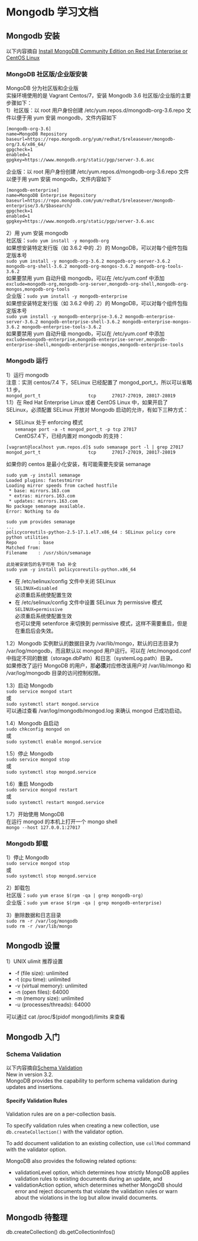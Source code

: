 # **Mongodb 学习文档**

## **Mongodb 安装**
以下内容摘自 [Install MongoDB Community Edition on Red Hat Enterprise or CentOS Linux](https://docs.mongodb.com/manual/tutorial/install-mongodb-on-red-hat/)<br />
### **MongoDB 社区版/企业版安装**
MongoDB 分为社区版和企业版<br />
实操环境使用的是 Vagrant Centos/7，安装 Mongodb 3.6 社区版/企业版的主要步骤如下：<br />
1）社区版：以 root 用户身份创建 /etc/yum.repos.d/mongodb-org-3.6.repo 文件以便于用 yum 安装 mongodb，文件内容如下<br />
```
[mongodb-org-3.6]
name=MongoDB Repository
baseurl=https://repo.mongodb.org/yum/redhat/$releasever/mongodb-org/3.6/x86_64/
gpgcheck=1
enabled=1
gpgkey=https://www.mongodb.org/static/pgp/server-3.6.asc
```
企业版：以 root 用户身份创建 /etc/yum.repos.d/mongodb-org-3.6.repo 文件以便于用 yum 安装 mongodb，文件内容如下<br />
```
[mongodb-enterprise]
name=MongoDB Enterprise Repository
baseurl=https://repo.mongodb.com/yum/redhat/$releasever/mongodb-enterprise/3.6/$basearch/
gpgcheck=1
enabled=1
gpgkey=https://www.mongodb.org/static/pgp/server-3.6.asc
```
2）用 yum 安装 mongodb<br />
社区版：` sudo yum install -y mongodb-org `<br />
如果想安装特定发行版（如 3.6.2 中的 .2）的 MongoDB，可以对每个组件包指定版本号<br />
` sudo yum install -y mongodb-org-3.6.2 mongodb-org-server-3.6.2 mongodb-org-shell-3.6.2 mongodb-org-mongos-3.6.2 mongodb-org-tools-3.6.2 `<br />
如果要禁用 yum 自动升级 mongodb，可以在 /etc/yum.conf 中添加<br />
` exclude=mongodb-org,mongodb-org-server,mongodb-org-shell,mongodb-org-mongos,mongodb-org-tools `<br />
企业版：` sudo yum install -y mongodb-enterprise `<br />
如果想安装特定发行版（如 3.6.2 中的 .2）的 MongoDB，可以对每个组件包指定版本号<br />
` sudo yum install -y mongodb-enterprise-3.6.2 mongodb-enterprise-server-3.6.2 mongodb-enterprise-shell-3.6.2 mongodb-enterprise-mongos-3.6.2 mongodb-enterprise-tools-3.6.2 `<br />
如果要禁用 yum 自动升级 mongodb，可以在 /etc/yum.conf 中添加<br />
` exclude=mongodb-enterprise,mongodb-enterprise-server,mongodb-enterprise-shell,mongodb-enterprise-mongos,mongodb-enterprise-tools `<br />

### **Mongodb 运行**
1）运行 mongodb<br />
注意：实测 centos/7.4 下，SELinux 已经配置了 mongod_port_t，所以可以省略 1.1 步。<br />
` mongod_port_t                  tcp      27017-27019, 28017-28019 `<br />
1.1）在 Red Hat Enterprise Linux 或者 CentOS Linux 中，如果开启了 SELinux，必须配置 SELinux 开放对 Mongodb 启动的允许，有如下三种方式：<br />
- SELinux 处于 enforcing 模式<br />
` semanage port -a -t mongod_port_t -p tcp 27017 `</br>
CentOS7.4下，已经内置对 mongodb 的支持：<br />
```
[vagrant@localhost yum.repos.d]$ sudo semanage port -l | grep 27017
mongod_port_t                  tcp      27017-27019, 28017-28019
```
如果你的 centos 是最小化安装，有可能需要先安装 semanage<br /> 
```
sudo yum -y install semanage
Loaded plugins: fastestmirror
Loading mirror speeds from cached hostfile
 * base: mirrors.163.com
 * extras: mirrors.163.com
 * updates: mirrors.163.com
No package semanage available.
Error: Nothing to do

sudo yum provides semanage
...
policycoreutils-python-2.5-17.1.el7.x86_64 : SELinux policy core python utilities
Repo        : base
Matched from:
Filename    : /usr/sbin/semanage

此处被安装包的名字可用 Tab 补全
sudo yum -y install policycoreutils-python.x86_64
```
- 在 /etc/selinux/config 文件中关闭 SELinux<br />
` SELINUX=disabled `<br />
必须重启系统使配置生效<br />
- 在 /etc/selinux/config 文件中设置 SELinux 为 permissive 模式<br />
` SELINUX=permissive `<br />
必须重启系统使配置生效<br />
也可以使用 setenforce 来切换到 permissive 模式，这样不需要重启，但是在重启后会失效。<br />

1.2）Mongodb 实例默认的数据目录为 /var/lib/mongo，默认的日志目录为 /var/log/mongodb，而且默认以 mongod 用户运行。可以在 /etc/mongod.conf 中指定不同的数据（storage.dbPath）和日志（systemLog.path）目录。<br />
如果修改了运行 MongoDB 的用户，那**必须**对应修改该用户对 /var/lib/mongo 和 /var/log/mongodb 目录的访问控制权限。

1.3）启动 Mongodb<br />
` sudo service mongod start `<br />
或<br />
` sudo systemctl start mongod.service `<br />
可以通过查看 /var/log/mongodb/mongod.log 来确认 mongod 已成功启动。<br />

1.4）Mongodb 自启动<br />
` sudo chkconfig mongod on `<br />
或<br />
` sudo systemctl enable mongod.service `<br />

1.5）停止 Mongodb<br />
` sudo service mongod stop `<br />
或<br />
` sudo systemctl stop mongod.service `<br />

1.6）重启 Mongodb<br />
` sudo service mongod restart `<br />
或<br />
` sudo systemctl restart mongod.service `<br />

1.7）开始使用 MongoDB<br />
在运行 mongod 的本机上打开一个 mongo shell<br />
` mongo --host 127.0.0.1:27017 `<br />

### **Mongodb 卸载**
1）停止 Mongodb<br />
` sudo service mongod stop `<br />
或<br />
` sudo systemctl stop mongod.service `<br />

2）卸载包<br />
社区版：` sudo yum erase $(rpm -qa | grep mongodb-org) `<br />
企业版：` sudo yum erase $(rpm -qa | grep mongodb-enterprise) `<br />

3）删除数据和日志目录<br />
` sudo rm -r /var/log/mongodb `<br />
` sudo rm -r /var/lib/mongo `<br />

## **Mongodb 设置**
1）UNIX ulimit 推荐设置
- -f (file size): unlimited
- -t (cpu time): unlimited
- -v (virtual memory): unlimited
- -n (open files): 64000
- -m (memory size): unlimited
- -u (processes/threads): 64000

可以通过 cat /proc/$(pidof mongod)/limits 来查看

## **Mongodb 入门**
### **Schema Validation**
以下内容摘自[Schema Validation](https://docs.mongodb.com/manual/core/schema-validation/)<br />
New in version 3.2.<br />
MongoDB provides the capability to perform schema validation during updates and insertions.<br />
#### **Specify Validation Rules**
Validation rules are on a per-collection basis.

To specify validation rules when creating a new collection, use `db.createCollection()` with the validator option.

To add document validation to an existing collection, use `collMod` command with the validator option.

MongoDB also provides the following related options:

- validationLevel option, which determines how strictly MongoDB applies validation rules to existing documents during an update, and
- validationAction option, which determines whether MongoDB should error and reject documents that violate the validation rules or warn about the violations in the log but allow invalid documents.

## **Mongodb 待整理**
db.createCollection()
db.getCollectionInfos()
